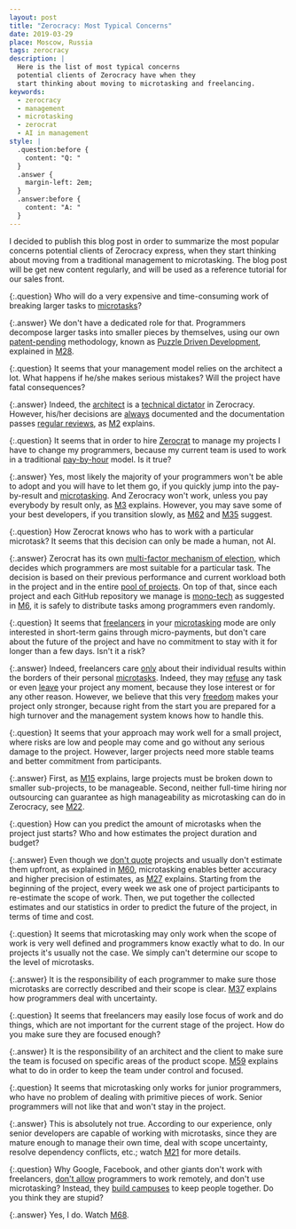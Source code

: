 ```yaml
---
layout: post
title: "Zerocracy: Most Typical Concerns"
date: 2019-03-29
place: Moscow, Russia
tags: zerocracy
description: |
  Here is the list of most typical concerns
  potential clients of Zerocracy have when they
  start thinking about moving to microtasking and freelancing.
keywords:
  - zerocracy
  - management
  - microtasking
  - zerocrat
  - AI in management
style: |
  .question:before {
    content: "Q: "
  }
  .answer {
    margin-left: 2em;
  }
  .answer:before {
    content: "A: "
  }
---
```


<!-- this most migrated here from zerocracy.com -->

I decided to publish this blog post in order to summarize the most
popular concerns potential clients of Zerocracy express, when they
start thinking about moving from a traditional management to microtasking.
The blog post will be get new content regularly, and will be used
as a reference tutorial for our sales front.

<!--more-->

{:.question}
Who will do a very expensive and time-consuming work of breaking
larger tasks to [microtasks](https://www.yegor256.com/2017/11/28/microtasking.html)?

{:.answer}
We don't have a dedicated role for that.
Programmers decompose larger tasks into smaller pieces
by themselves, using our own
[patent-pending](http://www.google.com/patents/US20120023476) methodology,
known as [Puzzle Driven Development](https://www.yegor256.com/2010/03/04/pdd.html),
explained in
[M28](https://www.youtube.com/watch?v=LmSaC_OjIbQ).

{:.question}
It seems that your management model relies on the architect a lot. What
happens if he/she makes serious mistakes? Will the project have fatal
consequences?

{:.answer}
Indeed, the
[architect](https://www.yegor256.com/2014/10/12/who-is-software-architect.html) is a
[technical dictator](https://www.yegor256.com/2016/07/21/convince-me.html)
in Zerocracy.
However, his/her decisions are
[always](https://www.yegor256.com/2019/01/15/what-if-architect-is-wrong.html)
documented and the documentation passes
[regular reviews](https://www.yegor256.com/2014/12/18/independent-technical-reviews.html),
as [M2](https://www.youtube.com/watch?v=PYq05UAwzNk)
explains.

{:.question}
It seems that in order to hire
[Zerocrat](https://www.yegor256.com/2018/03/21/zerocracy-announcement.html) to manage my projects I have
to change my programmers, because my current team is used to work
in a traditional [pay-by-hour](https://www.yegor256.com/2015/07/21/hourly-pay-modern-slavery.html)
model. Is it true?

{:.answer}
Yes, most likely the majority of your programmers won't be able to adopt
and you will have to let them go, if you quickly jump into the pay-by-result
and [microtasking](https://www.yegor256.com/2017/11/28/microtasking.html).
And Zerocracy won't work, unless you pay everybody
by result only, as [M3](https://www.youtube.com/watch?v=CZ_Bhg4vW58) explains.
However, you may save some of your best developers,
if you transition slowly, as [M62](https://www.youtube.com/watch?v=0mOn9MvuMzU)
and [M35](https://www.youtube.com/watch?v=dAgRUtR3LQg) suggest.

{:.question}
How Zerocrat knows who has to work with a particular microtask? It seems
that this decision can only be made a human, not AI.

{:.answer}
Zerocrat has its own [multi-factor mechanism of election](http://www.zerocracy.com/policy.html#3),
which decides which programmers are most suitable for a particular task. The decision
is based on their previous performance and
current workload both in the project and in the entire [pool of projects](https://www.0crat.com/board).
On top of that, since each project and each GitHub repository we manage is
[mono-tech](https://www.yegor256.com/2018/09/05/monolithic-repositories.html)
as suggested in [M6](https://www.youtube.com/watch?v=zljJpADEf_E),
it is safely to distribute tasks among programmers even randomly.

{:.question}
It seems that [freelancers](https://www.youtube.com/watch?v=1OFgf8XYI2A) in your
[microtasking](https://www.yegor256.com/2017/11/28/microtasking.html) mode are only interested
in short-term gains through micro-payments, but don't care about the future
of the project and have no commitment to stay with it for longer than a few days.
Isn't it a risk?

{:.answer}
Indeed, freelancers care [only](https://www.yegor256.com/2014/04/13/no-obligations-principle.html)
about their individual results within
the borders of their personal
[microtasks](https://www.yegor256.com/2017/11/28/microtasking.html).
Indeed, they may [refuse](http://www.zerocracy.com/policy.html#6)
any task or even [leave](http://www.zerocracy.com/policy.html#35) your project any moment,
because they lose interest or for any other reason.
However, we believe that this very [freedom](https://www.youtube.com/watch?v=6CPOHvyyY2I)
makes your project only stronger,
because right from the start you are prepared for a high turnover and
the management system knows how to handle this.

{:.question}
It seems that your approach may work well for a small project, where
risks are low and people may come and go without any serious damage
to the project. However, larger projects need more stable teams
and better commitment from participants.

{:.answer}
First, as [M15](https://www.youtube.com/watch?v=IqnbG826Oyc) explains,
large projects must be broken down to smaller sub-projects, to be manageable.
Second, neither full-time hiring nor outsourcing can guarantee
as high manageability as microtasking can do in Zerocracy, see
[M22](https://www.youtube.com/watch?v=GozQCUH2D0I).

{:.question}
How can you predict the amount of microtasks when the project
just starts? Who and how estimates the project duration and budget?

{:.answer}
Even though we [don't quote](https://www.yegor256.com/2015/06/02/how-to-estimate-software-cost.html)
projects and usually don't estimate
them upfront, as explained in [M60](https://www.youtube.com/watch?v=j5uXrY2gttA),
microtasking enables better accuracy and higher precision of estimates,
as [M27](https://www.youtube.com/watch?v=1rmZN3r5SWg) explains. Starting
from the beginning of the project, every week we ask one
of project participants to re-estimate the scope of work. Then,
we put together the collected estimates and our statistics in order
to predict the future of the project, in terms of time and cost.

{:.question}
It seems that microtasking may only work when the scope of work
is very well defined and programmers know exactly what to do. In our
projects it's usually not the case. We simply can't determine our
scope to the level of microtasks.

{:.answer}
It is the responsibility of each programmer to make sure those
microtasks are correctly described and their scope is clear.
[M37](https://www.youtube.com/watch?v=z59jkRAeBDg) explains
how programmers deal with uncertainty.

{:.question}
It seems that freelancers may easily lose focus of work and do
things, which are not important for the current stage of the project.
How do you make sure they are focused enough?

{:.answer}
It is the responsibility of an architect and the client to make
sure the team is focused on specific areas of the product scope.
[M59](https://www.youtube.com/watch?v=w3HwEtFU2wo) explains
what to do in order to keep the team under control and focused.

{:.question}
It seems that microtasking only works for junior programmers, who
have no problem of dealing with primitive pieces of work. Senior
programmers will not like that and won't stay in the project.

{:.answer}
This is absolutely not true. According to our experience, only senior
developers are capable of working with microtasks, since they are
mature enough to manage their own time, deal with scope uncertainty,
resolve dependency conflicts, etc.; watch [M21](https://www.youtube.com/watch?v=1pHUx-ISrS8)
for more details.

{:.question}
Why Google, Facebook, and other giants don't work with
freelancers, [don't allow](https://scottberkun.com/2014/famous-programmer-leaves-google-because-of-remote-work-ban/)
programmers to work remotely,
and don't use microtasking? Instead, they [build campuses](https://techcrunch.com/2018/12/17/google-new-york-campus/)
to keep people together. Do you think they are stupid?

{:.answer}
Yes, I do. Watch [M68](https://www.youtube.com/watch?v=XQQoaBZEs38).
